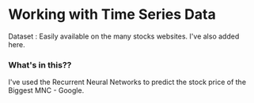 # Working with Time Series Data

Dataset : Easily available on the many stocks websites. I've also added here.

### What's in this??
I've used the Recurrent Neural Networks to predict the stock price of the Biggest MNC - Google.
